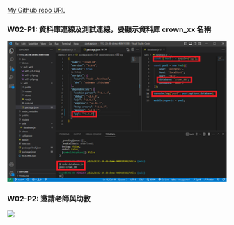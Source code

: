 [My Github repo URL](https://github.com/LeoYau2/1112-2A-db-demo-408410388)

### W02-P1: 資料庫連線及測試連線，要顯示資料庫 crown_xx 名稱

![](w02-p1.png)

### W02-P2: 邀請老師與助教

![](w02-p2.png)

